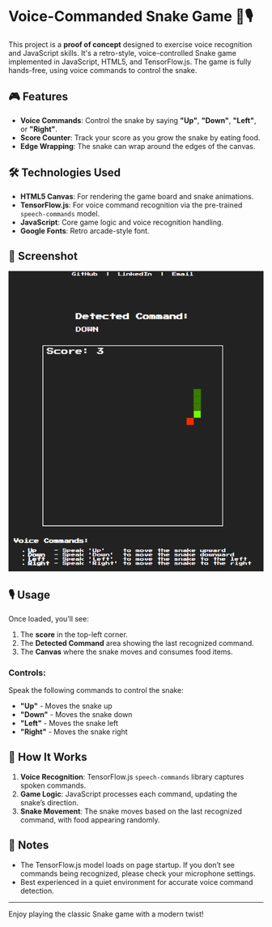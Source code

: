# Voice-Commanded Snake Game 🐍🎙️

This project is a **proof of concept** designed to exercise voice recognition and JavaScript skills. It's a retro-style, voice-controlled Snake game implemented in JavaScript, HTML5, and TensorFlow.js. The game is fully hands-free, using voice commands to control the snake.

## 🎮 Features

- **Voice Commands**: Control the snake by saying **"Up"**, **"Down"**, **"Left"**, or **"Right"**.
- **Score Counter**: Track your score as you grow the snake by eating food.
- **Edge Wrapping**: The snake can wrap around the edges of the canvas.

## 🛠️ Technologies Used

- **HTML5 Canvas**: For rendering the game board and snake animations.
- **TensorFlow.js**: For voice command recognition via the pre-trained `speech-commands` model.
- **JavaScript**: Core game logic and voice recognition handling.
- **Google Fonts**: Retro arcade-style font.

## 📸 Screenshot

![Voice-Commanded Snake Game](/assets/screenshot.png)

## 🎙️ Usage

Once loaded, you’ll see:
1. The **score** in the top-left corner.
2. The **Detected Command** area showing the last recognized command.
3. The **Canvas** where the snake moves and consumes food items.

### Controls:
Speak the following commands to control the snake:
- **"Up"** - Moves the snake up
- **"Down"** - Moves the snake down
- **"Left"** - Moves the snake left
- **"Right"** - Moves the snake right

## 🤖 How It Works

1. **Voice Recognition**: TensorFlow.js `speech-commands` library captures spoken commands.
2. **Game Logic**: JavaScript processes each command, updating the snake’s direction.
3. **Snake Movement**: The snake moves based on the last recognized command, with food appearing randomly.

## 📝 Notes

- The TensorFlow.js model loads on page startup. If you don’t see commands being recognized, please check your microphone settings.
- Best experienced in a quiet environment for accurate voice command detection.

---

Enjoy playing the classic Snake game with a modern twist!